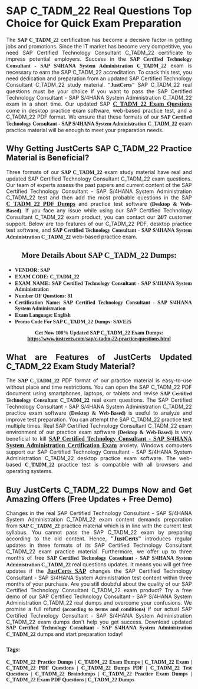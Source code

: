 <h1 style="text-align: justify;"><strong>SAP C_TADM_22 Real Questions Top Choice for Quick Exam Preparation</strong></h1>

<p style="text-align: justify;">The <span style="font-family:Georgia,serif;"><strong>SAP C_TADM_22</strong></span> certification has become a decisive factor in getting jobs and promotions. Since the IT market has become very competitive, you need SAP Certified Technology Consultant C_TADM_22 certificate to impress potential employers. Success in the <span style="font-family:Georgia,serif;"><strong>SAP Certified Technology Consultant - SAP S/4HANA System Administration C_TADM_22</strong></span> exam is necessary to earn the SAP C_TADM_22 accreditation. To crack this test, you need dedication and preparation from an updated SAP Certified Technology Consultant C_TADM_22 study material. <span style="font-size:14px;"><span style="font-family:Georgia,serif;"><strong>"JustCerts"</strong></span></span> SAP C_TADM_22 real questions must be your choice if you want to pass the SAP Certified Technology Consultant - SAP S/4HANA System Administration C_TADM_22 exam in a short time. Our updated SAP <a href="https://www.justcerts.com/sap/c-tadm-22-practice-questions.html"><span style="font-size:16px;"><span style="font-family:Georgia,serif;"><strong>C_TADM_22 Exam Questions</strong></span></span></a> come in desktop practice exam software, web-based practice test, and a C_TADM_22 PDF format. We ensure that these formats of our <span style="font-family:Georgia,serif;"><strong>SAP Certified Technology Consultant - SAP S/4HANA System Administration C_TADM_22</strong></span> exam practice material will be enough to meet your preparation needs.</p>

<h2 style="text-align: justify;"><strong>Why Getting JustCerts SAP C_TADM_22 Practice Material is Beneficial?</strong></h2>

<p style="text-align: justify;">Three formats of our <span style="font-family:Georgia,serif;"><strong>SAP C_TADM_22</strong></span> exam study material have real and updated SAP Certified Technology Consultant C_TADM_22 exam questions. Our team of experts assess the past papers and current content of the SAP Certified Technology Consultant - SAP S/4HANA System Administration C_TADM_22 test and then add the most probable questions in the SAP <a href="https://www.justcerts.com/sap/c-tadm-22-practice-questions.html"><span style="font-size:16px;"><span style="font-family:Georgia,serif;"><strong>C_TADM_22 PDF Dumps</strong></span></span></a> and practice test software <span style="font-family:Georgia,serif;"><strong>(Desktop & Web-Based)</strong></span>. If you face any issue while using our SAP Certified Technology Consultant C_TADM_22 exam product, you can contact our <span style="font-family:Georgia,serif;"><strong>24/7</strong></span> customer support. Below are top features of our C_TADM_22 PDF, desktop practice test software, and <span style="font-family:Georgia,serif;"><strong>SAP Certified Technology Consultant - SAP S/4HANA System Administration C_TADM_22</strong></span> web-based practice exam.</p>

<h2 style="text-align: center;"><strong><span style="font-family:Georgia,serif;">More Details About SAP C_TADM_22 Dumps:</span></strong></h2>

<ul>
	<li style="text-align: justify;"><span style="font-size:14px;"><span style="font-family:Georgia,serif;"><strong>VENDOR: SAP</strong></span></span></li>
	<li style="text-align: justify;"><span style="font-size:14px;"><span style="font-family:Georgia,serif;"><strong>EXAM CODE: C_TADM_22</strong></span></span></li>
	<li style="text-align: justify;"><span style="font-size:14px;"><span style="font-family:Georgia,serif;"><strong>EXAM NAME: SAP Certified Technology Consultant - SAP S/4HANA System Administration</strong></span></span></li>
	<li style="text-align: justify;"><span style="font-size:14px;"><span style="font-family:Georgia,serif;"><strong>Number OF Questions: 81</strong></span></span></li>
	<li style="text-align: justify;"><span style="font-size:14px;"><span style="font-family:Georgia,serif;"><strong>Certification Name: SAP Certified Technology Consultant - SAP S/4HANA System Administration</strong></span></span></li>
	<li style="text-align: justify;"><span style="font-size:14px;"><span style="font-family:Georgia,serif;"><strong>Exam Language: English</strong></span></span></li>
	<li style="text-align: justify;"><span style="font-size:14px;"><span style="font-family:Georgia,serif;"><strong>Promo Code For SAP C_TADM_22 Dumps: SAVE25</strong></span></span></li>
</ul>

<p style="text-align: center;"><strong><span style="font-family:Georgia,serif;"><span style="font-size:14px;">Get Now 100% Updated SAP C_TADM_22 Exam Dumps:</span> <a href="https://www.justcerts.com/sap/c-tadm-22-practice-questions.html">https://www.justcerts.com/sap/c-tadm-22-practice-questions.html</a></span></strong></p>

<h2 style="text-align: justify;"><strong>What are Features of JustCerts Updated C_TADM_22 Exam Study Material?</strong></h2>

<p style="text-align: justify;">The <span style="font-family:Georgia,serif;"><strong>SAP C_TADM_22</strong></span> PDF format of our practice material is easy-to-use without place and time restrictions. You can open the SAP C_TADM_22 PDF document using smartphones, laptops, or tablets and revise <span style="font-family:Georgia,serif;"><strong>SAP Certified Technology Consultant C_TADM_22</strong></span> real exam questions. The SAP Certified Technology Consultant - SAP S/4HANA System Administration C_TADM_22 practice exam software <span style="font-family:Georgia,serif;"><strong>(Desktop & Web-Based)</strong></span> is useful to analyze and improve test preparation. You can attempt the SAP C_TADM_22 practice test multiple times. Real SAP Certified Technology Consultant C_TADM_22 exam environment of our practice exam software <span style="font-family:Georgia,serif;"><strong>(Desktop & Web-Based)</strong></span> is very beneficial to kill <a href="https://www.justcerts.com/sap/sap-certified-technology-consultant-certification-exams.html"><span style="font-size:16px;"><span style="font-family:Georgia,serif;"><strong>SAP Certified Technology Consultant - SAP S/4HANA System Administration Certification Exam</strong></span></span></a> anxiety. Windows computers support our SAP Certified Technology Consultant - SAP S/4HANA System Administration C_TADM_22 desktop practice exam software. The web-based <span style="font-family:Georgia,serif;"><strong>C_TADM_22 </strong></span> practice test is compatible with all browsers and operating systems.</p>

<h2 style="text-align: justify;"><strong>Buy JustCerts C_TADM_22 Dumps Now and Get Amazing Offers (Free Updates + Free Demo)</strong></h2>

<p style="text-align: justify;">Changes in the real SAP Certified Technology Consultant - SAP S/4HANA System Administration C_TADM_22 exam content demands preparation from <span style="font-family:Georgia,serif;"><strong>SAP C_TADM_22</strong></span> practice material which is in line with the current test syllabus. You cannot pass the SAP C_TADM_22 exam by preparing according to the old content. Hence, <span style="font-size:16px;"><span style="font-family:Georgia,serif;"><strong>"JustCerts"</strong></span></span> introduces regular updates in three formats of its SAP Certified Technology Consultant C_TADM_22 exam practice material. Furthermore, we offer up to three months of free <span style="font-family:Georgia,serif;"><strong>SAP Certified Technology Consultant - SAP S/4HANA System Administration C_TADM_22 </strong></span>real questions updates. It means you will get free updates if the <a href="https://www.justcerts.com/sap-certification-exams.html"><span style="font-size:16px;"><span style="font-family:Georgia,serif;"><strong>JustCerts SAP</strong></span></span></a> changes the SAP Certified Technology Consultant - SAP S/4HANA System Administration test content within three months of your purchase. Are you still doubtful about the quality of our SAP Certified Technology Consultant C_TADM_22 exam product? Try a free demo of our SAP Certified Technology Consultant - SAP S/4HANA System Administration C_TADM_22 real dumps and overcome your confusions. We promise a full refund <span style="font-family:Georgia,serif;"><strong>(according to terms and conditions)</strong></span> if our actual SAP Certified Technology Consultant - SAP S/4HANA System Administration C_TADM_22 exam dumps don't help you get success. Download updated <span style="font-family:Georgia,serif;"><strong>SAP Certified Technology Consultant - SAP S/4HANA System Administration C_TADM_22</strong></span> dumps and start preparation today!</p>

<h3 style="text-align: justify;"><span style="font-family:Georgia,serif;"><strong>Tags:</strong></span></h3>

<p style="text-align: justify;"><span style="font-family:Georgia,serif;"><strong>C_TADM_22 Practice Dumps | C_TADM_22 Exam Dumps | C_TADM_22 Exam | C_TADM_22 PDF Questions | C_TADM_22 Dumps PDF | C_TADM_22 Test Questions | C_TADM_22 Braindumps | C_TADM_22 Practice Exam Dumps | C_TADM_22 Exam PDF Questions | C_TADM_22 Dumps</strong></span></p>
